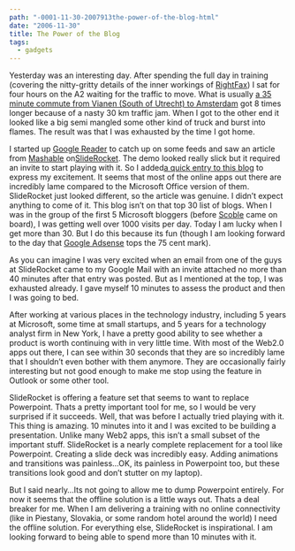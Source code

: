 ```yaml
---
path: "-0001-11-30-2007913the-power-of-the-blog-html"
date: "2006-11-30"
title: The Power of the Blog
tags:
  - gadgets
---
```

<div>
  <p>
    Yesterday was an interesting day. After spending the full day in training (covering the nitty-gritty details of the inner workings of&nbsp;<a href="http://www.captaris.com/rightfax/index.html" target="_blank">RightFax</a>) I sat for four hours on the A2 waiting for the traffic to move. What is usually&nbsp;<a href="http://maps.google.com/maps/ms?ie=UTF8&hl=en&msa=0&msid=115628501750762156308.000439fd1660389cfa4ee&t=h&z=10&om=1" target="_blank">a 35 minute commute from Vianen (South of Utrecht) to Amsterdam</a>&nbsp;got 8 times longer because of a nasty 30 km traffic jam. When I got to the other end it looked like a big semi mangled some other kind of truck and burst into flames. The result was that I was exhausted by the time I got home.
  </p>
  
  <p>
    I started up&nbsp;<a href="http://www.google.com/reader" target="_blank">Google Reader</a>&nbsp;to catch up on some feeds and saw an article from&nbsp;<a href="http://mashable.com/2007/08/12/online-presentations/" target="_blank">Mashable</a>&nbsp;on<a href="http://sliderocket.com/index.html" target="_blank">SlideRocket</a>. The demo looked really slick but it required an invite to start playing with it. So I added<a href="/blogs/technovangelist/archive/2007/09/12/does-powerpoint-suck.aspx" target="_blank" class="broken_link">a quick entry to this blog</a>&nbsp;to express my excitement. It seems that most of the online apps out there are incredibly lame compared to the Microsoft Office version of them. SlideRocket just looked different, so the article was genuine. I didn&#8217;t expect anything to come of it. This blog isn&#8217;t on that top 30 list of blogs. When I was in the group of the first 5 Microsoft bloggers (before&nbsp;<a href="http://scobleizer.com/" target="_blank">Scoble</a>&nbsp;came on board), I was getting well over 1000 visits per day. Today I am lucky when I get more than 30. But I do this because its fun (though I am looking forward to the day that&nbsp;<a href="http://adsense.google.com/" target="_blank">Google Adsense</a>&nbsp;tops the 75 cent mark).
  </p>
  
  <p>
    As you can imagine I was very excited when an email from one of the guys at SlideRocket came to my Google Mail with an invite attached no more than 40 minutes after that entry was posted. But as I mentioned at the top, I was exhausted already. I gave myself 10 minutes to assess the product and then I was going to bed.
  </p>
  
  <p>
    After working at various places in the technology industry, including 5 years at Microsoft, some time at small startups, and 5 years for a technology analyst firm in New York, I have a pretty good ability to see whether a product is worth continuing with in very little time. With most of the Web2.0 apps out there, I can see within 30 seconds that they are so incredibly lame that I shouldn&#8217;t even bother with them anymore. They are occasionally fairly interesting but not good enough to make me stop using the feature in Outlook or some other tool.
  </p>
  
  <p>
    SlideRocket is offering a feature set that seems to want to replace Powerpoint. Thats a pretty important tool for me, so I would be very surprised if it succeeds. Well, that was before I actually tried playing with it. This thing is amazing. 10 minutes into it and I was excited to be building a presentation. Unlike many Web2 apps, this isn&#8217;t a small subset of the important stuff. SlideRocket is a nearly complete replacement for a tool like Powerpoint. Creating a slide deck was incredibly easy. Adding animations and transitions was painless&#8230;OK, its painless in Powerpoint too, but these transitions look good and don&#8217;t stutter on my laptop).
  </p>
  
  <p>
    But I said nearly&#8230;Its not going to allow me to dump Powerpoint entirely. For now it seems that the offline solution is a little ways out. Thats a deal breaker for me. When I am delivering a training with no online connectivity (like in Piestany, Slovakia, or some random hotel around the world) I need the offline solution.&nbsp;For everything else, SlideRocket is inspirational. I am looking forward to being able to spend more than 10 minutes with it.
  </p>
</div>